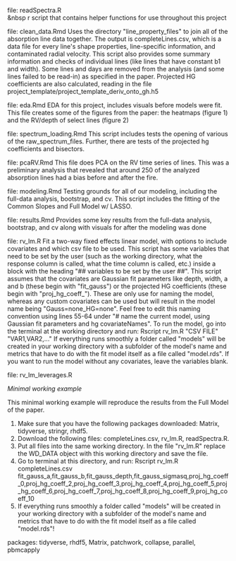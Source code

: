 file: readSpectra.R <br>
&nbsp r script that contains helper functions for use throughout this project

file: clean_data.Rmd
	Uses the directory "line_property_files" to join all of the absorption line data together. The output is completeLines.csv, which is a data file for every line's shape properties, line-specific information, and contaminated radial velocity. This script also provides some summary information and checks of individual lines (like lines that have constant b1 and width). Some lines and days are removed from the analysis (and some lines failed to be read-in) as specified in the paper. Projected HG coefficients are also calculated, reading in the file project_template/project_template_deriv_onto_gh.h5
	
file: eda.Rmd
	EDA for this project, includes visuals before models were fit. This file creates some of the figures from the paper: the heatmaps (figure 1) and the RV/depth of select lines (figure 2)

file: spectrum_loading.Rmd
	This script includes tests the opening of various of the raw_spectrum_files. Further, there are tests of the projected hg coefficients and bisectors.
	
file: pcaRV.Rmd
	This file does PCA on the RV time series of lines. This was a preliminary analysis that revealed that around 250 of the analyzed absorption lines had a bias before and after the fire.

file: modeling.Rmd
	Testing grounds for all of our modeling, including the full-data analysis, bootstrap, and cv. This script includes the fitting of the Common Slopes and Full Model w/ LASSO.

file: results.Rmd
	Provides some key results from the full-data analysis, bootstrap, and cv along with visuals for after the modeling was done
		
file: rv_lm.R
	Fit a two-way fixed effects linear model, with options to include covariates and which csv file to be used. 
	This script has some variables that need to be set by the user (such as the working directory, what the response column is called, what the time column is called, etc.) inside a block with the heading "## variables to be set by the user ##". This script assumes that the covariates are Gaussian fit parameters like depth, width, a and b (these begin with "fit_gauss") or the projected HG coefficients (these begin with "proj_hg_coeff_"). These are only use for naming the model, whereas any custom covariates can be used but will result in the model name being "Gauss=none_HG=none". Feel free to edit this naming convention using lines 55-64 under "# name the current model, using Gaussian fit parameters and hg covariateNames".
	To run the model, go into the terminal at the working directory and run: Rscript rv_lm.R "CSV FILE" "VAR1,VAR2,..." If everything runs smoothly a folder called "models" will be created in your working directory with a subfolder of the model's name and metrics that have to do with the fit model itself as a file called "model.rds".  If you want to run the model without any covariates, leave the variables blank.
	


file: rv_lm_leverages.R



*Minimal working example*

This minimal working example will reproduce the results from the Full Model of the paper.

1. Make sure that you have the following packages downloaded: Matrix, tidyverse, stringr, rhdf5.
2. Download the following files: completeLines.csv, rv_lm.R, readSpectra.R.
3. Put all files into the same working directory. In the file "rv_lm.R" replace the WD_DATA object with this working directory and save the file.
4. Go to terminal at this directory, and run: Rscript rv_lm.R completeLines.csv fit_gauss_a,fit_gauss_b,fit_gauss_depth,fit_gauss_sigmasq,proj_hg_coeff_0,proj_hg_coeff_2,proj_hg_coeff_3,proj_hg_coeff_4,proj_hg_coeff_5,proj_hg_coeff_6,proj_hg_coeff_7,proj_hg_coeff_8,proj_hg_coeff_9,proj_hg_coeff_10
5. If everything runs smoothly a folder called "models" will be created in your working directory with a subfolder of the model's name and metrics that have to do with the fit model itself as a file called "model.rds"!

packages: tidyverse, rhdf5, Matrix, patchwork, collapse, parallel, pbmcapply
